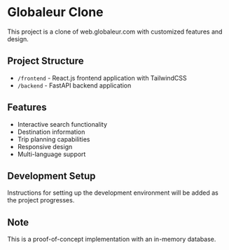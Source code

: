 # Globaleur Clone

This project is a clone of web.globaleur.com with customized features and design.

## Project Structure
- `/frontend` - React.js frontend application with TailwindCSS
- `/backend` - FastAPI backend application

## Features
- Interactive search functionality
- Destination information
- Trip planning capabilities
- Responsive design
- Multi-language support

## Development Setup
Instructions for setting up the development environment will be added as the project progresses.

## Note
This is a proof-of-concept implementation with an in-memory database.
